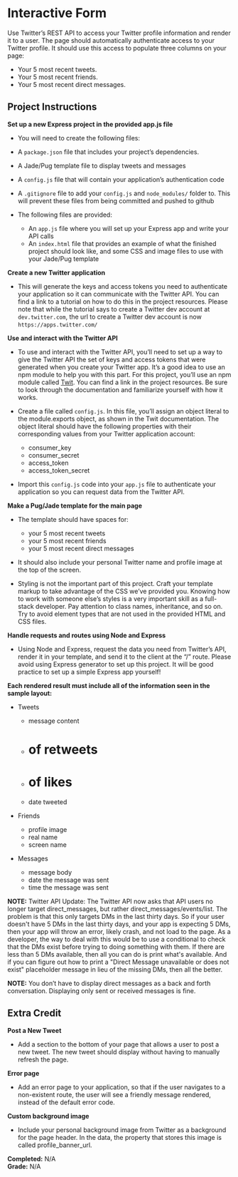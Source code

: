 # Interactive Form 

Use Twitter’s REST API to access your Twitter profile information and render it to a user. The page should automatically authenticate access to your Twitter profile. It should use this access to populate three columns on your page:

* Your 5 most recent tweets.
* Your 5 most recent friends.
* Your 5 most recent direct messages.

## Project Instructions 

**Set up a new Express project in the provided app.js file**

* You will need to create the following files:
* A `package.json` file that includes your project’s dependencies.
* A Jade/Pug template file to display tweets and messages
* A `config.js` file that will contain your application’s authentication code
* A `.gitignore` file to add your `config.js` and `node_modules/` folder to. This will prevent these files from being committed and pushed to github

* The following files are provided:
    * An `app.js` file where you will set up your Express app and write your API calls
    * An `index.html` file that provides an example of what the finished project should look like, and some CSS and image files to use with your Jade/Pug template

**Create a new Twitter application**

* This will generate the keys and access tokens you need to authenticate your application so it can communicate with the Twitter API. You can find a link to a tutorial on how to do this in the project resources. Please note that while the tutorial says to create a Twitter dev account at `dev.twitter.com`, the url to create a Twitter dev account is now `https://apps.twitter.com/`

**Use and interact with the Twitter API**

* To use and interact with the Twitter API, you’ll need to set up a way to give the Twitter API the set of keys and access tokens that were generated when you create your Twitter app. It’s a good idea to use an npm module to help you with this part. For this project, you’ll use an npm module called [Twit](https://www.npmjs.com/package/twit). You can find a link in the project resources. Be sure to look through the documentation and familiarize yourself with how it works.

* Create a file called `config.js`. In this file, you’ll assign an object literal to the module.exports object, as shown in the Twit documentation. The object literal should have the following properties with their corresponding values from your Twitter application account:
    * consumer_key
    * consumer_secret
    * access_token  
    * access_token_secret

* Import this `config.js` code into your `app.js` file to authenticate your application so you can request data from the Twitter API.

**Make a Pug/Jade template for the main page**

* The template should have spaces for:
    * your 5 most recent tweets
    * your 5 most recent friends
    * your 5 most recent direct messages

* It should also include your personal Twitter name and profile image at the top of the screen.

* Styling is not the important part of this project. Craft your template markup to take advantage of the CSS we’ve provided you. Knowing how to work with someone else’s styles is a very important skill as a full-stack developer. Pay attention to class names, inheritance, and so on. Try to avoid element types that are not used in the provided HTML and CSS files.

**Handle requests and routes using Node and Express**

* Using Node and Express, request the data you need from Twitter’s API, render it in your template, and send it to the client at the “/” route. Please avoid using Express generator to set up this project. It will be good practice to set up a simple Express app yourself!

**Each rendered result must include all of the information seen in the sample layout:**

* Tweets
    * message content
    * # of retweets
    * # of likes
    * date tweeted  

* Friends
    * profile image
    * real name
    * screen name

* Messages
    * message body
    * date the message was sent
    * time the message was sent

**NOTE:** Twitter API Update: The Twitter API now asks that API users no longer target direct_messages, but rather direct_messages/events/list. The problem is that this only targets DMs in the last thirty days. So if your user doesn't have 5 DMs in the last thirty days, and your app is expecting 5 DMs, then your app will throw an error, likely crash, and not load to the page. As a developer, the way to deal with this would be to use a conditional to check that the DMs exist before trying to doing something with them. If there are less than 5 DMs available, then all you can do is print what's available. And if you can figure out how to print a "Direct Message unavailable or does not exist" placeholder message in lieu of the missing DMs, then all the better.

**NOTE:** You don’t have to display direct messages as a back and forth conversation. Displaying only sent or received messages is fine.


## Extra Credit

**Post a New Tweet**

* Add a section to the bottom of your page that allows a user to post a new tweet. The new tweet should display without having to manually refresh the page.

**Error page**

* Add an error page to your application, so that if the user navigates to a non-existent route, the user will see a friendly message rendered, instead of the default error code.

**Custom background image**

* Include your personal background image from Twitter as a background for the page header. In the data, the property that stores this image is called profile_banner_url.

**Completed:** N/A    
**Grade:** N/A